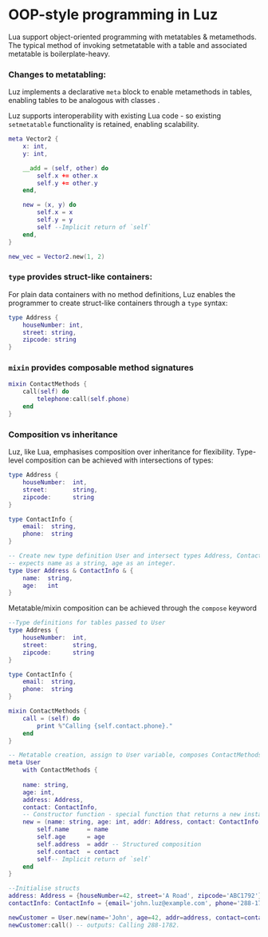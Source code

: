 # OOP-style programming in Luz
Lua support object-oriented programming with metatables & metamethods. The typical method of invoking setmetatable with a table and associated metatable is boilerplate-heavy.

### Changes to metatabling:
Luz implements a declarative `meta` block to enable metamethods in tables, enabling tables to be analogous with classes . 

Luz supports interoperability with existing Lua code - so existing `setmetatable` functionality is retained, enabling scalability.
```lua
meta Vector2 {
    x: int,
    y: int,

    __add = (self, other) do
        self.x += other.x
        self.y += other.y
    end,

    new = (x, y) do
        self.x = x
        self.y = y
        self --Implicit return of `self` 
    end,
}

new_vec = Vector2.new(1, 2)
```

### `type` provides struct-like containers:
For plain data containers with no method definitions, Luz enables the programmer to create struct-like containers through a `type` syntax:

```lua
type Address {
    houseNumber: int,
    street: string, 
    zipcode: string
}
```

### `mixin` provides composable method signatures
```lua
mixin ContactMethods {
    call(self) do
        telephone:call(self.phone)
    end
}
```

### Composition vs inheritance
Luz, like Lua, emphasises composition over inheritance for flexibility.
Type-level composition can be achieved with intersections of types:

```lua
type Address {
    houseNumber:  int,
    street:       string, 
    zipcode:      string
}

type ContactInfo {
    email:  string,
    phone:  string
}

-- Create new type definition User and intersect types Address, ContactInfo with a new tabled type which
-- expects name as a string, age as an integer.
type User Address & ContactInfo & {
    name:  string,
    age:   int
}
```

Metatable/mixin composition can be achieved through the `compose` keyword
```lua
--Type definitions for tables passed to User
type Address {
    houseNumber:  int,
    street:       string, 
    zipcode:      string
}

type ContactInfo {
    email:  string,
    phone:  string
}

mixin ContactMethods {
    call = (self) do
        print %"Calling {self.contact.phone}."
    end
}

-- Metatable creation, assign to User variable, composes ContactMethods with new metatable.
meta User 
    with ContactMethods {
    
    name: string,
    age: int,
    address: Address,
    contact: ContactInfo,
    -- Constructor function - special function that returns a new instance of the table/metatable User.
    new = (name: string, age: int, addr: Address, contact: ContactInfo) do
        self.name     = name
        self.age      = age
        self.address  = addr -- Structured composition
        self.contact  = contact
        self-- Implicit return of `self` 
    end
}

--Initialise structs
address: Address = {houseNumber=42, street='A Road', zipcode='ABC1792'}
contactInfo: ContactInfo = {email='john.luz@example.com', phone='288-1782'}

newCustomer = User.new(name='John', age=42, addr=address, contact=contactInfo)
newCustomer:call() -- outputs: Calling 288-1782.
```